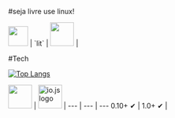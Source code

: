 #seja livre use linux!

<img loading="lazy" src="https://cdn.jsdelivr.net/gh/devicons/devicon/icons/linux/linux-original.svg" width="40" height="40"/> 
|       `lit`        |      <img src="./icons/Lit-Dark.svg" width="48">      |

#Tech

<div style="width: 200px;">
<a href="https://github.com/AleDevphp/github-readme-stats">
  <img src="https://github-readme-stats.vercel.app/api/top-langs/?username=AleDevphp&langs_count=8" alt="Top Langs" />
</a>
</div>


<a href="https://nodejs.org"><img height=48 src="https://raw.githubusercontent.com/caiogondim/javascript-server-side-logos/master/node.js/standard/454x128.png"></a> | <a href="https://iojs.org"><img height=48 src="https://raw.githubusercontent.com/caiogondim/javascript-environments-logos/master/iojs/standard/224x256.png" alt="io.js logo"></a> |
--- | --- | ---
0.10+ ✔ | 1.0+ ✔ |

